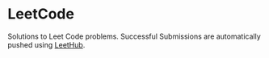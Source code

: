 # LeetCode
Solutions to Leet Code problems. Successful Submissions are automatically pushed using [LeetHub](https://chrome.google.com/webstore/detail/leethub/aciombdipochlnkbpcbgdpjffcfdbggi).
